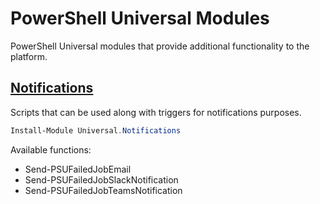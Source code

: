 # PowerShell Universal Modules

PowerShell Universal modules that provide additional functionality to the platform.

## [Notifications](/Notifications/Universal.Notifications/README.md)

Scripts that can be used along with triggers for notifications purposes. 

```powershell
Install-Module Universal.Notifications
```

Available functions: 

- Send-PSUFailedJobEmail
- Send-PSUFailedJobSlackNotification
- Send-PSUFailedJobTeamsNotification